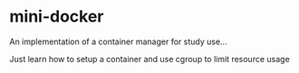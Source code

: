 # mini-docker

An implementation of a container manager for study use...

Just learn how to setup a container and use cgroup to limit resource usage